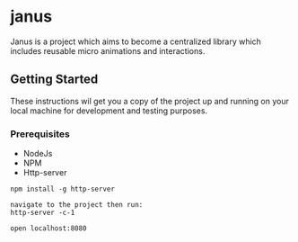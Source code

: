 # janus
Janus is a project which aims to become a centralized library which
includes reusable micro animations and interactions.

## Getting Started
These instructions wil get you a copy of the project up and running on your local machine for development and testing purposes.

### Prerequisites
- NodeJs
- NPM
- Http-server

```
npm install -g http-server

navigate to the project then run:
http-server -c-1

open localhost:8080

```